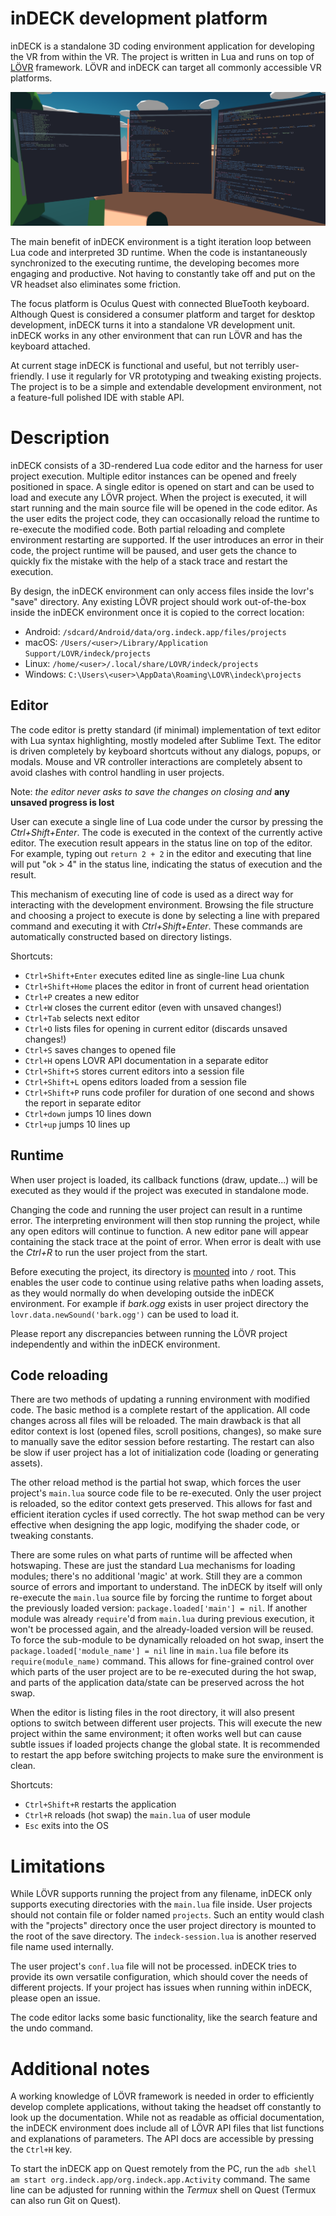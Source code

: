 # inDECK development platform

inDECK is a standalone 3D coding environment application for developing the VR from within the VR. The project is written in Lua and runs on top of [LÖVR](https://lovr.org/) framework. LÖVR and inDECK can target all commonly accessible VR platforms.

![screenshot](media/screenshot.png)

The main benefit of inDECK environment is a tight iteration loop between Lua code and interpreted 3D runtime. When the code is instantaneously synchronized to the executing runtime, the developing becomes more engaging and productive. Not having to constantly take off and put on the VR headset also eliminates some friction.

The focus platform is Oculus Quest with connected BlueTooth keyboard. Although Quest is considered a consumer platform and target for desktop development, inDECK turns it into a standalone VR development unit. inDECK works in any other environment that can run LÖVR and has the keyboard attached.

At current stage inDECK is functional and useful, but not terribly user-friendly. I use it regularly for VR prototyping and tweaking existing projects. The project is to be a simple and extendable development environment, not a feature-full polished IDE with stable API.

# Description

inDECK consists of a 3D-rendered Lua code editor and the harness for user project execution. Multiple editor instances can be opened and freely positioned in space. A single editor is opened on start and can be used to load and execute any LÖVR project. When the project is executed, it will start running and the main source file will be opened in the code editor. As the user edits the project code, they can occasionally reload the runtime to re-execute the modified code. Both partial reloading and complete environment restarting are supported. If the user introduces an error in their code, the project runtime will be paused, and user gets the chance to quickly fix the mistake with the help of a stack trace and restart the execution.

By design, the inDECK environment can only access files inside the lovr's "save" directory. Any existing LÖVR project should work out-of-the-box inside the inDECK environment once it is copied to the correct location:

* Android: `/sdcard/Android/data/org.indeck.app/files/projects`
* macOS: `/Users/<user>/Library/Application Support/LOVR/indeck/projects`
* Linux: `/home/<user>/.local/share/LOVR/indeck/projects`
* Windows: `C:\Users\<user>\AppData\Roaming\LOVR\indeck\projects`

## Editor

The code editor is pretty standard (if minimal) implementation of text editor with Lua syntax highlighting, mostly modeled after Sublime Text. The editor is driven completely by keyboard shortcuts without any dialogs, popups, or modals. Mouse and VR controller interactions are completely absent to avoid clashes with control handling in user projects.

Note: *the editor never asks to save the changes on closing and* **any unsaved progress is lost**

User can execute a single line of Lua code under the cursor by pressing the *Ctrl+Shift+Enter*. The code is executed in the context of the currently active editor. The execution result appears in the status line on top of the editor. For example, typing out `return 2 + 2` in the editor and executing that line will put "ok > 4" in the status line, indicating the status of execution and the result.

This mechanism of executing line of code is used as a direct way for interacting with the development environment. Browsing the file structure and choosing a project to execute is done by selecting a line with prepared command and executing it with *Ctrl+Shift+Enter*. These commands are automatically constructed based on directory listings.

Shortcuts:

* `Ctrl+Shift+Enter` executes edited line as single-line Lua chunk
* `Ctrl+Shift+Home` places the editor in front of current head orientation
* `Ctrl+P` creates a new editor
* `Ctrl+W` closes the current editor (even with unsaved changes!)
* `Ctrl+Tab` selects next editor
* `Ctrl+O` lists files for opening in current editor (discards unsaved changes!)
* `Ctrl+S` saves changes to opened file
* `Ctrl+H` opens LOVR API documentation in a separate editor
* `Ctrl+Shift+S` stores current editors into a session file
* `Ctrl+Shift+L` opens editors loaded from a session file
* `Ctrl+Shift+P` runs code profiler for duration of one second and shows the report in separate editor
* `Ctrl+down` jumps 10 lines down
* `Ctrl+up` jumps 10 lines up

## Runtime

When user project is loaded, its callback functions (draw, update...) will be executed as they would if the project was executed in standalone mode.

Changing the code and running the user project can result in a runtime error. The interpreting environment will then stop running the project, while any open editors will continue to function. A new editor pane will appear containing the stack trace at the point of error. When error is dealt with use the *Ctrl+R* to run the user project from the start.

Before executing the project, its directory is [mounted](https://lovr.org/docs/lovr.filesystem.mount) into `/` root. This enables the user code to continue using relative paths when loading assets, as they would normally do when developing outside the inDECK environment. For example if *bark.ogg* exists in user project directory the `lovr.data.newSound('bark.ogg')` can be used to load it.

Please report any discrepancies between running the LÖVR project independently and within the inDECK environment.

## Code reloading

There are two methods of updating a running environment with modified code. The basic method is a complete restart of the application. All code changes across all files will be reloaded. The main drawback is that all editor context is lost (opened files, scroll positions, changes), so make sure to manually save the editor session before restarting. The restart can also be slow if user project has a lot of initialization code (loading or generating assets).

The other reload method is the partial hot swap, which forces the user project's `main.lua` source code file to be re-executed. Only the user project is reloaded, so the editor context gets preserved. This allows for fast and efficient iteration cycles if used correctly. The hot swap method can be very effective when designing the app logic, modifying the shader code, or tweaking constants.

There are some rules on what parts of runtime will be affected when hotswaping. These are just the standard Lua mechanisms for loading modules; there's no additional 'magic' at work. Still they are a common source of errors and important to understand. The inDECK by itself will only re-execute the `main.lua` source file by forcing the runtime to forget about the previously loaded version: `package.loaded['main'] = nil`. If another module was already `require`'d from `main.lua` during previous execution, it won't be processed again, and the already-loaded version will be reused. To force the sub-module to be dynamically reloaded on hot swap, insert the `package.loaded['module_name'] = nil` line in `main.lua` file before its `require(module_name)` command. This allows for fine-grained control over which parts of the user project are to be re-executed during the hot swap, and parts of the application data/state can be preserved across the hot swap.

When the editor is listing files in the root directory, it will also present options to switch between different user projects. This will execute the new project within the same environment; it often works well but can cause subtle issues if loaded projects change the global state. It is recommended to restart the app before switching projects to make sure the environment is clean.

Shortcuts:

* `Ctrl+Shift+R` restarts the application
* `Ctrl+R` reloads (hot swap) the `main.lua` of user module
* `Esc` exits into the OS


# Limitations

While LÖVR supports running the project from any filename, inDECK only supports executing directories with the `main.lua` file inside. User projects should not contain file or folder named `projects`. Such an entity would clash with the "projects" directory once the user project directory is mounted to the root of the save directory. The `indeck-session.lua` is another reserved file name used internally.

The user project's `conf.lua` file will not be processed. inDECK tries to provide its own versatile configuration, which should cover the needs of different projects. If your project has issues when running within inDECK, please open an issue.

The code editor lacks some basic functionality, like the search feature and the undo command.

# Additional notes

A working knowledge of LÖVR framework is needed in order to efficiently develop complete applications, without taking the headset off constantly to look up the documentation. While not as readable as official documentation, the inDECK environment does include all of LÖVR API files that list functions and explanations of parameters. The API docs are accessible by pressing the `Ctrl+H` key.

To start the inDECK app on Quest remotely from the PC, run the `adb shell am start org.indeck.app/org.indeck.app.Activity` command. The same line can be adjusted for running within the *Termux* shell on Quest (Termux can also run Git on Quest).

